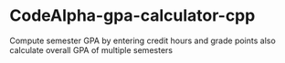 # CodeAlpha-gpa-calculator-cpp
Compute semester GPA by entering credit hours and grade points also calculate overall GPA of multiple semesters
